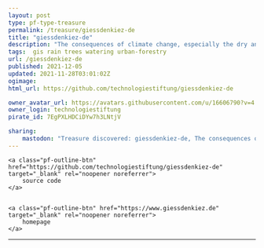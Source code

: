 ```yaml
---
layout: post
type: pf-type-treasure
permalink: /treasure/giessdenkiez-de
title: "giessdenkiez-de"
description: "The consequences of climate change, especially the dry and hot summers, are putting a strain on Berlin's ecosystem. Our urban trees are drying out and suffering long-term damage. Gieß den Kiez is made to enable coordinated citizen participation in the irrigation of urban trees. "
tags:  gis rain trees watering urban-forestry
url: /giessdenkiez-de
published: 2021-12-05
updated: 2021-11-28T03:01:02Z
ogimage: 
html_url: https://github.com/technologiestiftung/giessdenkiez-de

owner_avatar_url: https://avatars.githubusercontent.com/u/16606790?v=4
owner_login: technologiestiftung
pirate_id: 7EgPXLHDCiDYw7h3LNtjV

sharing:
    mastodon: "Treasure discovered: giessdenkiez-de, The consequences of climate change, especially the dry and hot summers, are putting a strain on Berlin's ecosystem. Our urban trees are drying out and suffering long-term damage. Gieß den Kiez is made to enable coordinated citizen participation in the irrigation of urban trees. "
---
```


<div class="text-center">
    
    <a class="pf-outline-btn" href="https://github.com/technologiestiftung/giessdenkiez-de" target="_blank" rel="noopener noreferrer">
        source code
    </a>
    
    
    <a class="pf-outline-btn" href="https://www.giessdenkiez.de" target="_blank" rel="noopener noreferrer">
        homepage
    </a>
    
</div>





<div class="pf-night-sky-spacer">
    <div id="pf-night-sky" data-stars="46" data-owner="technologiestiftung" data-repo="giessdenkiez-de">
        <div id="pf-open-dialog" class="pf-meta-star pf-star-todo"></div>
        <dialog id="pf-star-dialog">
            Star this Repository to putt a smile on the Developers face.
            <div class="pf-row">
                <div class="pf-grow"></div>
                <div><a class="pf-unterlines" href="https://github.com/technologiestiftung/giessdenkiez-de" target="_blank">VISIT REPOSITORY</a></div>
            </div>
        </dialog>
    </div>
</div>

<hr class="gf-seperator">
